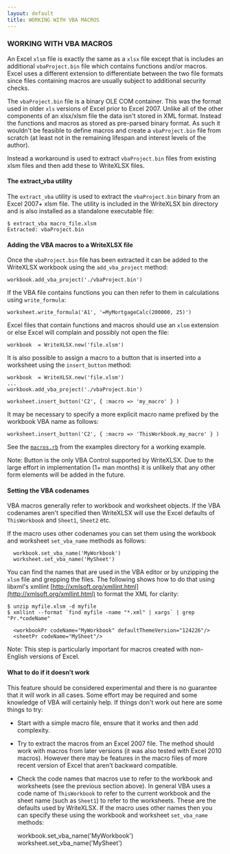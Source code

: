 ```yaml
---
layout: default
title: WORKING WITH VBA MACROS
---
```


### <a name="working_with_vba_macros" class="anchor" href="#working_with_vba_macros"><span class="octicon octicon-link" /></a>WORKING WITH VBA MACROS

An Excel `xlsm` file is exactly the same as a `xlsx` file except that
is includes an additional `vbaProject.bin` file which contains
functions and/or macros. Excel uses a different extension to
differentiate between the two file formats since files containing
macros are usually subject to additional security checks.

The `vbaProject.bin` file is a binary OLE COM container.  This was the
format used in older `xls` versions of Excel prior to Excel 2007.
Unlike all of the other components of an xlsx/xlsm file the data isn't
stored in XML format.  Instead the functions and macros as stored as
pre-parsed binary format.  As such it wouldn't be feasible to define
macros and create a `vbaProject.bin` file from scratch (at least not
in the remaining lifespan and interest levels of the author).

Instead a workaround is used to extract `vbaProject.bin` files from
existing xlsm files and then add these to WriteXLSX files.


#### The extract_vba utility

The `extract_vba` utility is used to extract the `vbaProject.bin`
binary from an Excel 2007+ xlsm file.  The utility is included in the
WriteXLSX bin directory and is also installed as a standalone
executable file:

    $ extract_vba macro_file.xlsm
    Extracted: vbaProject.bin


#### Adding the VBA macros to a WriteXLSX file

Once the `vbaProject.bin` file has been extracted it can be added to
the WriteXLSX workbook using the `add_vba_project` method:

    workbook.add_vba_project('./vbaProject.bin')

If the VBA file contains functions you can then refer to them in
calculations using `write_formula`:

    worksheet.write_formula('A1', '=MyMortgageCalc(200000, 25)')

Excel files that contain functions and macros should use an `xlsm`
extension or else Excel will complain and possibly not open the file:

    workbook  = WriteXLSX.new('file.xlsm')

It is also possible to assign a macro to a button that is inserted
into a worksheet using the `insert_button` method:

    workbook  = WriteXLSX.new('file.xlsm')
    ...
    workbook.add_vba_project('./vbaProject.bin')

    worksheet.insert_button('C2', { :macro => 'my_macro' } )


It may be necessary to specify a more explicit macro name prefixed by
the workbook VBA name as follows:

    worksheet.insert_button('C2', { :macro => 'ThisWorkbook.my_macro' } )

See the [`macros.rb`](examples.html#macros) from the examples
directory for a working example.

Note: Button is the only VBA Control supported by WriteXLSX.  Due to
the large effort in implementation (1+ man months) it is unlikely that
any other form elements will be added in the future.


#### Setting the VBA codenames

VBA macros generally refer to workbook and worksheet objects.  If the
VBA codenames aren't specified then WriteXLSX will use the Excel
defaults of `ThisWorkbook` and `Sheet1`, `Sheet2` etc.

If the macro uses other codenames you can set them using the workbook
and worksheet `set_vba_name` methods as follows:

      workbook.set_vba_name('MyWorkbook')
      worksheet.set_vba_name('MySheet')

You can find the names that are used in the VBA editor or by unzipping
the `xlsm` file and grepping the files. The following shows how to do
that using libxml's xmllint
[http://xmlsoft.org/xmllint.html](http://xmlsoft.org/xmllint.html) to
format the XML for clarity:

    $ unzip myfile.xlsm -d myfile
    $ xmllint --format `find myfile -name "*.xml" | xargs` | grep "Pr.*codeName"

      <workbookPr codeName="MyWorkbook" defaultThemeVersion="124226"/>
      <sheetPr codeName="MySheet"/>


Note: This step is particularly important for macros created with
non-English versions of Excel.



#### What to do if it doesn't work

This feature should be considered experimental and there is no
guarantee that it will work in all cases. Some effort may be required
and some knowledge of VBA will certainly help.  If things don't work
out here are some things to try:

* Start with a simple macro file, ensure that it works and then add
  complexity.
* Try to extract the macros from an Excel 2007 file. The method should
  work with macros from later versions (it was also tested with Excel
  2010 macros). However there may be features in the macro files of
  more recent version of Excel that aren't backward compatible.
* Check the code names that macros use to refer to the workbook and
  worksheets (see the previous section above). In general VBA uses a
  code name of `ThisWorkbook` to refer to the current workbook and the
  sheet name (such as `Sheet1`) to refer to the worksheets. These are
  the defaults used by WriteXLSX. If the macro uses other names then
  you can specify these using the workbook and worksheet
  `set_vba_name` methods:

    workbook.set_vba_name('MyWorkbook')
    worksheet.set_vba_name('MySheet')
